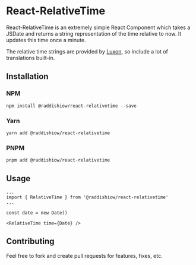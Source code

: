 # React-RelativeTime

React-RelativeTime is an extremely simple React Component which takes a JSDate and returns a string representation of the time relative to now.
It updates this time once a minute.

The relative time strings are provided by [Luxon](https://moment.github.io/luxon/), so include a lot of translations built-in.

## Installation

### NPM
`npm install @raddishiow/react-relativetime --save`
### Yarn
`yarn add @raddishiow/react-relativetime`
### PNPM
`pnpm add @raddishiow/react-relativetime`

## Usage

```
...
import { RelativeTime } from '@raddishiow/react-relativetime'
...

const date = new Date()

<RelativeTime time={Date} />
```

## Contributing

Feel free to fork and create pull requests for features, fixes, etc.
